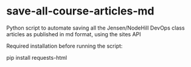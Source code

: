 # save-all-course-articles-md
Python script to automate saving all the Jensen/NodeHill DevOps class articles as published in md format, using the sites API

Required installation before running the script:

pip install requests-html
